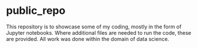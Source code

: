 # public_repo
This repository is to showcase some of my coding, mostly in the form of Jupyter notebooks. Where additional files are needed to run the code, these are provided. All work was done within the domain of data science.
